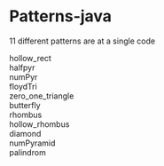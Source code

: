 # Patterns-java

11 different patterns are at a single code

hollow_rect  
halfpyr  
numPyr  
floydTri  
zero_one_triangle  
butterfly  
rhombus  
hollow_rhombus  
diamond  
numPyramid  
palindrom  
